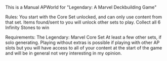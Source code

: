 This is a Manual APWorld for "Legendary: A Marvel Deckbuilding Game"

Rules: You start with the Core Set unlocked, and can only use content from that set. Items found/sent to you will unlock other sets to play.
Collect all 6 Infinity Stones to win

Requirements:
The Legendary: Marvel Core Set
At least a few other sets, if solo generating. Playing without extras is possible if playing with other AP slots but you will have access to all of your content at the start of the game and will be in general not very interesting in my opinion.
